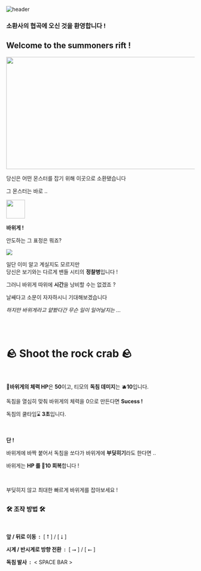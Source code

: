 ![header](https://capsule-render.vercel.app/api?type=waving&color=auto&height=200&section=header&text=Minkyu%20Shin&fontSize=32)

### 소환사의 협곡에 오신 것을 환영합니다 !
## Welcome to the summoners rift !

<img src="https://i.namu.wiki/i/PkfdcxuA7nVdMYMwEvyIdsvk0Kx3RQk2x9DzIbtRwtLXnUNZEX6UtpztPTrZIouvt8_ro7-t-pma5vy-J2inPytwnjVD_rS-qzhfYiFPQEVvD3zbqTeY0kIAy8x8oVCY7zBytbJbXPSq237FkVXBOA.webp" width="600" height="300"/>

당신은 어떤 몬스터를 잡기 위해 이곳으로 소환됐습니다  

그 몬스터는 바로 ..

<img src="http://attach.s.op.gg/forum/20180621223133_798595.jpeg" width="50" height="50"/>

**바위게 !**  

안도하는 그 표정은 뭐죠?  

![](https://upload2.inven.co.kr/upload/2018/06/06/bbs/i14781279030.png?MW=800)

일단 이미 알고 계실지도 모르지만  
당신은 보기와는 다르게 밴들 시티의 **정찰병**입니다 !  

그러니 바위게 따위에 **시간**을 낭비할 수는 없겠죠 ?

날쌔다고 소문이 자자하시니 기대해보겠습니다

*하지만 바위게라고 얕봤다간 무슨 일이 일어날지는 ...*

<br>
<br>

# &#129704; Shoot the rock crab &#129704;

<br>

**&#129408;바위게의 체력 HP**은 **50**이고, 티모의 **독침 데미지**는 &#129744;**10**입니다.  

독침을 열심히 맞춰 바위게의 체력을 0으로 만든다면 **Sucess !**  

독침의 쿨타임&#8987; **3초**입니다.

<br>

**단 !**  

바위게에 바짝 붙어서 독침을 쏘다가 바위게에 **부딪히기**라도 한다면 ..  

바위게는 **HP 를 &#128150;10 회복**합니다 !  


<br>

부딪히지 않고 최대한 빠르게 바위게를 잡아보세요 !


## 
### &#128736;&#65039; 조작 방법 &#128736;&#65039;
<br>

**앞 / 뒤로 이동&nbsp; :**&nbsp; [ &#11105; ] / [ &#11107; ]


**시계 / 반시계로 방향 전환&nbsp; :**&nbsp; [ &#11106; ] / [ &#11104; ]  

**독침 발사&nbsp; :**&nbsp; < SPACE BAR >

## 
</center>

 <br/>
